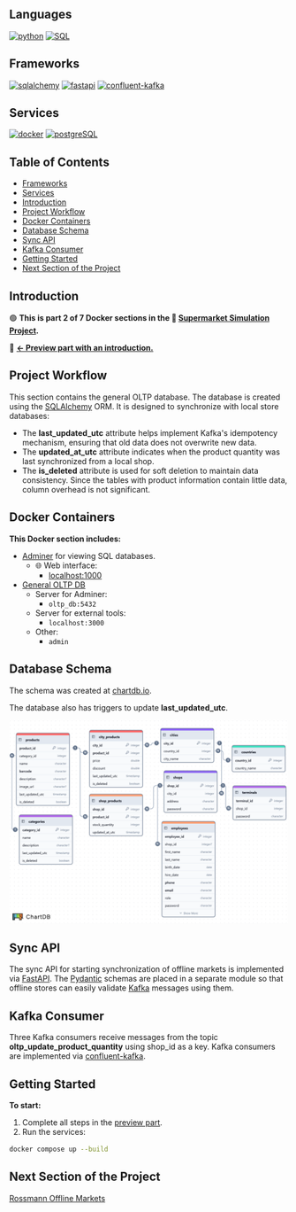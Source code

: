 <!-- omit in toc -->
## Languages
[![python](https://img.shields.io/badge/python-3.11-d6123c?color=white&labelColor=d6123c&logo=python&logoColor=white)](#)
[![SQL](https://img.shields.io/badge/SQL-d6123c?color=white&labelColor=d6123c)](#)

## Frameworks
[![sqlalchemy](https://img.shields.io/badge/sqlalchemy-2.0.41-d6123c?color=white&labelColor=d6123c&logo=sqlalchemy&logoColor=white)](#)
[![fastapi](https://img.shields.io/badge/fastapi-0.115.12-d6123c?color=white&labelColor=d6123c&logo=fastapi&logoColor=white)](#)
[![confluent-kafka](https://img.shields.io/badge/confluent--kafka-2.10.0-d6123c?color=white&labelColor=d6123c&logo=apachekafka&logoColor=white)](#)

## Services
[![docker](https://img.shields.io/badge/docker-d6123c?style=for-the-badge&logo=docker&logoColor=white)](#)
[![postgreSQL](https://img.shields.io/badge/postgresql-d6123c?style=for-the-badge&logo=postgresql&logoColor=white)](#)

<!-- omit in toc -->
## Table of Contents

- [Frameworks](#frameworks)
- [Services](#services)
- [Introduction](#introduction)
- [Project Workflow](#project-workflow)
- [Docker Containers](#docker-containers)
- [Database Schema](#database-schema)
- [Sync API](#sync-api)
- [Kafka Consumer](#kafka-consumer)
- [Getting Started](#getting-started)
- [Next Section of the Project](#next-section-of-the-project)

## Introduction
🟢 **This is part 2 of 7 Docker sections in the 🔴 [Supermarket Simulation Project](https://github.com/SerhiiDolhopolov/rossmann_services).**

🔵 [**<- Preview part with an introduction.**](https://github.com/SerhiiDolhopolov/rossmann_services)

## Project Workflow
This section contains the general OLTP database. The database is created using the [SQLAlchemy](https://www.sqlalchemy.org/) ORM. It is designed to synchronize with local store databases:

- The **last_updated_utc** attribute helps implement Kafka's idempotency mechanism, ensuring that old data does not overwrite new data.
- The **updated_at_utc** attribute indicates when the product quantity was last synchronized from a local shop.
- The **is_deleted** attribute is used for soft deletion to maintain data consistency. Since the tables with product information contain little data, column overhead is not significant.

## Docker Containers
**This Docker section includes:**
  - [Adminer](https://www.adminer.org/en/) for viewing SQL databases.
    - 🌐 Web interface:
      - [localhost:1000](http://localhost:1000)
  - [General OLTP DB](https://www.postgresql.org/)
    - Server for Adminer:
      - `oltp_db:5432`
    - Server for external tools:
      - `localhost:3000`
    - Other:
      - `admin`

## Database Schema
The schema was created at [chartdb.io](https://chartdb.io/).

The database also has triggers to update **last_updated_utc**.

![OLTP Schema](images/oltp_db.png)

## Sync API
The sync API for starting synchronization of offline markets is implemented via [FastAPI](https://fastapi.tiangolo.com/). The [Pydantic](https://docs.pydantic.dev/latest/) schemas are placed in a separate module so that offline stores can easily validate [Kafka](https://kafka.apache.org/) messages using them.

## Kafka Consumer
Three Kafka consumers receive messages from the topic **oltp_update_product_quantity** using shop_id as a key. Kafka consumers are implemented via [confluent-kafka](https://www.confluent.io/).

## Getting Started
**To start:**
1. Complete all steps in the [preview part](https://github.com/SerhiiDolhopolov/rossmann_services).
2. Run the services:
```bash
docker compose up --build
```

## Next Section of the Project

[Rossmann Offline Markets](https://github.com/SerhiiDolhopolov/rossmann_offline_markets)
